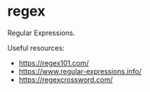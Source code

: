 # regex

Regular Expressions.

Useful resources:
- https://regex101.com/
- https://www.regular-expressions.info/
- https://regexcrossword.com/